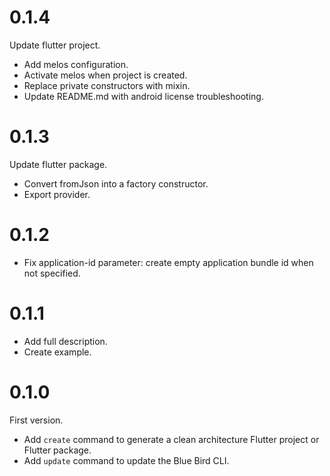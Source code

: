 # 0.1.4

Update flutter project.

- Add melos configuration.
- Activate melos when project is created.
- Replace private constructors with mixin.
- Update README.md with android license troubleshooting.

# 0.1.3

Update flutter package.

- Convert fromJson into a factory constructor.
- Export provider.

# 0.1.2

- Fix application-id parameter: create empty application bundle id when not specified.

# 0.1.1

- Add full description.
- Create example.

# 0.1.0

First version.

- Add `create` command to generate a clean architecture Flutter project or Flutter package.
- Add `update` command to update the Blue Bird CLI.
